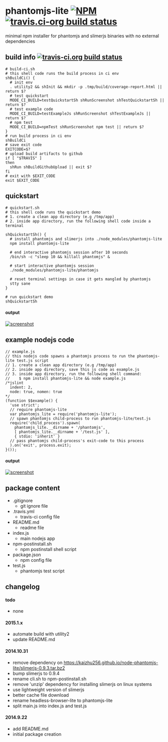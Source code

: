 phantomjs-lite [![NPM](https://img.shields.io/npm/v/phantomjs-lite.svg?style=flat-square)](https://www.npmjs.org/package/phantomjs-lite) [![travis.ci-org build status](https://api.travis-ci.org/kaizhu256/node-phantomjs-lite.svg)](https://travis-ci.org/kaizhu256/node-phantomjs-lite)
==============
minimal npm installer for phantomjs and slimerjs binaries with no external dependencies



## build info [![travis-ci.org build status](https://api.travis-ci.org/kaizhu256/node-phantomjs-lite.svg)](https://travis-ci.org/kaizhu256/node-phantomjs-lite)
```
# build-ci.sh
# this shell code runs the build process in ci env
shBuildCi() {
  # init env
  . utility2 && shInit && mkdir -p .tmp/build/coverage-report.html || return $?
  # test quickstart
  MODE_CI_BUILD=testQuickstartSh shRunScreenshot shTestQuickstartSh || return $?
  # test example code
  MODE_CI_BUILD=testExampleJs shRunScreenshot shTestExampleJs || return $?
  # npm test
  MODE_CI_BUILD=npmTest shRunScreenshot npm test || return $?
}
# run build process in ci env
shBuildCi
# save exit code
EXITCODE=$?
# upload build artifacts to github
if [ "$TRAVIS" ]
then
  shRun shBuildGithubUpload || exit $?
fi
# exit with $EXIT_CODE
exit $EXIT_CODE
```



## quickstart
```
# quickstart.sh
# this shell code runs the quickstart demo
# 1. create a clean app directory (e.g /tmp/app)
# 2. inside app directory, run the following shell code inside a terminal

shQuickstartSh() {
  # install phantomjs and slimerjs into ./node_modules/phantomjs-lite
  npm install phantomjs-lite

  # end interactive phantomjs session after 10 seconds
  /bin/sh -c "sleep 10 && killall phantomjs" &

  # start interactive phantomjs session
  ./node_modules/phantomjs-lite/phantomjs

  # reset terminal settings in case it gets mangled by phantomjs
  stty sane
}

# run quickstart demo
shQuickstartSh
```
#### output
[![screenshot](https://kaizhu256.github.io/node-phantomjs-lite/screenshot.testQuickstartSh.png)](https://kaizhu256.github.io/node-phantomjs-lite/screenshot.testQuickstartSh.png)



## example nodejs code
```
// example.js
// this nodejs code spawns a phantomjs process to run the phantomjs-lite test.js script
// 1. create a clean app directory (e.g /tmp/app)
// 2. inside app directory, save this js code as example.js
// 3. inside app directory, run the following shell command:
//    $ npm install phantomjs-lite && node example.js
/*jslint
  indent: 2,
  node: true, nomen: true
*/
(function $$example() {
  'use strict';
  // require phantomjs-lite
  var phantomjs_lite = require('phantomjs-lite');
  // spawn phantomjs child-process to run phantomjs-lite/test.js
  require('child_process').spawn(
    phantomjs_lite.__dirname + '/phantomjs',
    [ phantomjs_lite.__dirname + '/test.js' ],
    { stdio: 'inherit' }
  // pass phantomjs child-process's exit-code to this process
  ).on('exit', process.exit);
}());
```
#### output
[![screenshot](https://kaizhu256.github.io/node-phantomjs-lite/screenshot.testExampleJs.png)](https://kaizhu256.github.io/node-phantomjs-lite/screenshot.testExampleJs.png)



## package content
- .gitignore
  - git ignore file
- .travis.yml
  - travis-ci config file
- README.md
  - readme file
- index.js
  - main nodejs app
- npm-postinstall.sh
  - npm postinstall shell script
- package.json
  - npm config file
- test.js
  - phantomjs test script



## changelog
#### todo
- none

#### 2015.1.x
- automate build with utility2
- update README.md

#### 2014.10.31
- remove dependency on https://kaizhu256.github.io/node-phantomjs-lite/slimerjs-0.9.3.tar.bz2
- bump slimerjs to 0.9.4
- rename cli.sh to npm-postinstall.sh
- remove 'unzip' dependency for installing slimerjs on linux systems
- use lightweight version of slimerjs
- better cache file download
- rename headless-browser-lite to phantomjs-lite
- split main.js into index.js and test.js

#### 2014.9.22
- add README.md
- initial package creation
